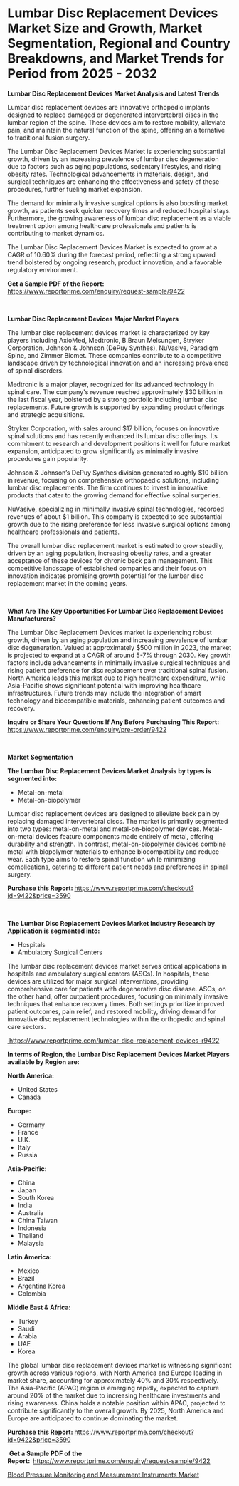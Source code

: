 <p><h1>Lumbar Disc Replacement Devices Market Size and Growth, Market Segmentation, Regional and Country Breakdowns, and Market Trends for Period from 2025 -  2032</h1></p><p><strong>Lumbar Disc Replacement Devices Market Analysis and Latest Trends</strong></p>
<p><p>Lumbar disc replacement devices are innovative orthopedic implants designed to replace damaged or degenerated intervertebral discs in the lumbar region of the spine. These devices aim to restore mobility, alleviate pain, and maintain the natural function of the spine, offering an alternative to traditional fusion surgery. </p><p>The Lumbar Disc Replacement Devices Market is experiencing substantial growth, driven by an increasing prevalence of lumbar disc degeneration due to factors such as aging populations, sedentary lifestyles, and rising obesity rates. Technological advancements in materials, design, and surgical techniques are enhancing the effectiveness and safety of these procedures, further fueling market expansion. </p><p>The demand for minimally invasive surgical options is also boosting market growth, as patients seek quicker recovery times and reduced hospital stays. Furthermore, the growing awareness of lumbar disc replacement as a viable treatment option among healthcare professionals and patients is contributing to market dynamics. </p><p>The Lumbar Disc Replacement Devices Market is expected to grow at a CAGR of 10.60% during the forecast period, reflecting a strong upward trend bolstered by ongoing research, product innovation, and a favorable regulatory environment.</p></p>
<p><strong>Get a Sample PDF of the Report:&nbsp;</strong> <a href="https://www.reportprime.com/enquiry/request-sample/9422?utm_campaign=3062&utm_medium=2&utm_source=Github&utm_content=ia&utm_term=20032025&utm_id=lumbar-disc-replacement-devices">https://www.reportprime.com/enquiry/request-sample/9422</a></p>
<p>&nbsp;</p>
<p><strong>Lumbar Disc Replacement Devices Major Market Players</strong></p>
<p><p>The lumbar disc replacement devices market is characterized by key players including AxioMed, Medtronic, B.Braun Melsungen, Stryker Corporation, Johnson & Johnson (DePuy Synthes), NuVasive, Paradigm Spine, and Zimmer Biomet. These companies contribute to a competitive landscape driven by technological innovation and an increasing prevalence of spinal disorders.</p><p>Medtronic is a major player, recognized for its advanced technology in spinal care. The company's revenue reached approximately $30 billion in the last fiscal year, bolstered by a strong portfolio including lumbar disc replacements. Future growth is supported by expanding product offerings and strategic acquisitions.</p><p>Stryker Corporation, with sales around $17 billion, focuses on innovative spinal solutions and has recently enhanced its lumbar disc offerings. Its commitment to research and development positions it well for future market expansion, anticipated to grow significantly as minimally invasive procedures gain popularity.</p><p>Johnson & Johnson’s DePuy Synthes division generated roughly $10 billion in revenue, focusing on comprehensive orthopaedic solutions, including lumbar disc replacements. The firm continues to invest in innovative products that cater to the growing demand for effective spinal surgeries.</p><p>NuVasive, specializing in minimally invasive spinal technologies, recorded revenues of about $1 billion. This company is expected to see substantial growth due to the rising preference for less invasive surgical options among healthcare professionals and patients.</p><p>The overall lumbar disc replacement market is estimated to grow steadily, driven by an aging population, increasing obesity rates, and a greater acceptance of these devices for chronic back pain management. This competitive landscape of established companies and their focus on innovation indicates promising growth potential for the lumbar disc replacement market in the coming years.</p></p>
<p>&nbsp;</p>
<p><strong>What Are The Key Opportunities For Lumbar Disc Replacement Devices Manufacturers?</strong></p>
<p><p>The Lumbar Disc Replacement Devices market is experiencing robust growth, driven by an aging population and increasing prevalence of lumbar disc degeneration. Valued at approximately $500 million in 2023, the market is projected to expand at a CAGR of around 5-7% through 2030. Key growth factors include advancements in minimally invasive surgical techniques and rising patient preference for disc replacement over traditional spinal fusion. North America leads this market due to high healthcare expenditure, while Asia-Pacific shows significant potential with improving healthcare infrastructures. Future trends may include the integration of smart technology and biocompatible materials, enhancing patient outcomes and recovery.</p></p>
<p><strong>Inquire or Share Your Questions If Any Before Purchasing This Report:</strong> <a href="https://www.reportprime.com/enquiry/pre-order/9422?utm_campaign=3062&utm_medium=2&utm_source=Github&utm_content=ia&utm_term=20032025&utm_id=lumbar-disc-replacement-devices">https://www.reportprime.com/enquiry/pre-order/9422</a></p>
<p>&nbsp;</p>
<p><strong>Market Segmentation</strong></p>
<p><strong>The Lumbar Disc Replacement Devices Market Analysis by types is segmented into:</strong></p>
<p><ul><li>Metal-on-metal</li><li>Metal-on-biopolymer</li></ul></p>
<p><p>Lumbar disc replacement devices are designed to alleviate back pain by replacing damaged intervertebral discs. The market is primarily segmented into two types: metal-on-metal and metal-on-biopolymer devices. Metal-on-metal devices feature components made entirely of metal, offering durability and strength. In contrast, metal-on-biopolymer devices combine metal with biopolymer materials to enhance biocompatibility and reduce wear. Each type aims to restore spinal function while minimizing complications, catering to different patient needs and preferences in spinal surgery.</p></p>
<p><strong>Purchase this Report:&nbsp;</strong><a href="https://www.reportprime.com/checkout?id=9422&price=3590&utm_campaign=3062&utm_medium=2&utm_source=Github&utm_content=ia&utm_term=20032025&utm_id=lumbar-disc-replacement-devices">https://www.reportprime.com/checkout?id=9422&price=3590</a></p>
<p>&nbsp;</p>
<p><strong>The Lumbar Disc Replacement Devices Market Industry Research by Application is segmented into:</strong></p>
<p><ul><li>Hospitals</li><li>Ambulatory Surgical Centers</li></ul></p>
<p><p>The lumbar disc replacement devices market serves critical applications in hospitals and ambulatory surgical centers (ASCs). In hospitals, these devices are utilized for major surgical interventions, providing comprehensive care for patients with degenerative disc disease. ASCs, on the other hand, offer outpatient procedures, focusing on minimally invasive techniques that enhance recovery times. Both settings prioritize improved patient outcomes, pain relief, and restored mobility, driving demand for innovative disc replacement technologies within the orthopedic and spinal care sectors.</p></p>
<p><a href="https://www.reportprime.com/lumbar-disc-replacement-devices-r9422?utm_campaign=3062&utm_medium=2&utm_source=Github&utm_content=ia&utm_term=20032025&utm_id=lumbar-disc-replacement-devices">&nbsp;https://www.reportprime.com/lumbar-disc-replacement-devices-r9422</a></p>
<p><strong>In terms of Region, the Lumbar Disc Replacement Devices Market Players available by Region are:</strong></p>
<p>
    <p> <strong> North America: </strong>
        <ul>
            <li>United States</li>
            <li>Canada</li>
        </ul>
        </p> 
    <p> <strong> Europe: </strong>
        <ul>
            <li>Germany</li>
            <li>France</li>
            <li>U.K.</li>
            <li>Italy</li>
            <li>Russia</li>
        </ul>
        </p> 
    <p> <strong> Asia-Pacific: </strong>
        <ul>
            <li>China</li>
            <li>Japan</li>
            <li>South Korea</li>
            <li>India</li>
            <li>Australia</li>
            <li>China Taiwan</li>
            <li>Indonesia</li>
            <li>Thailand</li>
            <li>Malaysia</li>
        </ul>
        </p> 
    <p> <strong> Latin America: </strong>
        <ul>
            <li>Mexico</li>
            <li>Brazil</li>
            <li>Argentina Korea</li>
            <li>Colombia</li>
        </ul>
        </p> 
    <p> <strong> Middle East & Africa: </strong>
        <ul>
            <li>Turkey</li>
            <li>Saudi</li>
            <li>Arabia</li>
            <li>UAE</li>
            <li>Korea</li>
        </ul>
    </p>
    </p>
<p><p>The global lumbar disc replacement devices market is witnessing significant growth across various regions, with North America and Europe leading in market share, accounting for approximately 40% and 30% respectively. The Asia-Pacific (APAC) region is emerging rapidly, expected to capture around 20% of the market due to increasing healthcare investments and rising awareness. China holds a notable position within APAC, projected to contribute significantly to the overall growth. By 2025, North America and Europe are anticipated to continue dominating the market.</p></p>
<p><strong>Purchase this Report: </strong><a href="https://www.reportprime.com/checkout?id=9422&price=3590&utm_campaign=3062&utm_medium=2&utm_source=Github&utm_content=ia&utm_term=20032025&utm_id=lumbar-disc-replacement-devices">https://www.reportprime.com/checkout?id=9422&price=3590</a></p>
<p>&nbsp;<strong>Get a Sample PDF of the Report:&nbsp;&nbsp;</strong><a href="https://www.reportprime.com/enquiry/request-sample/9422?utm_campaign=3062&utm_medium=2&utm_source=Github&utm_content=ia&utm_term=20032025&utm_id=lumbar-disc-replacement-devices">https://www.reportprime.com/enquiry/request-sample/9422</a></p>
<p><strong></strong></p>
<p><p><a href="https://github.com/kaloyhboosh/Market-Research-Report-List-1/blob/main/blood-pressure-monitoring-and-measurement-instruments-market.md?utm_campaign=3062&utm_medium=2&utm_source=Github&utm_content=ia&utm_term=20032025&utm_id=lumbar-disc-replacement-devices">Blood Pressure Monitoring and Measurement Instruments Market</a></p></p>